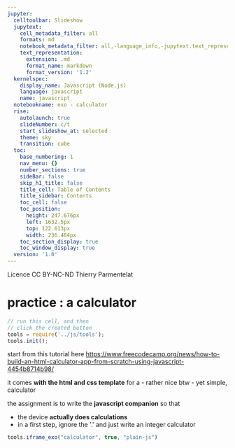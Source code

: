 ```yaml
---
jupyter:
  celltoolbar: Slideshow
  jupytext:
    cell_metadata_filter: all
    formats: md
    notebook_metadata_filter: all,-language_info,-jupytext.text_representation.jupytext_version
    text_representation:
      extension: .md
      format_name: markdown
      format_version: '1.2'
  kernelspec:
    display_name: Javascript (Node.js)
    language: javascript
    name: javascript
  notebookname: exo - calculator
  rise:
    autolaunch: true
    slideNumber: c/t
    start_slideshow_at: selected
    theme: sky
    transition: cube
  toc:
    base_numbering: 1
    nav_menu: {}
    number_sections: true
    sideBar: false
    skip_h1_title: false
    title_cell: Table of Contents
    title_sidebar: Contents
    toc_cell: false
    toc_position:
      height: 247.676px
      left: 1632.5px
      top: 122.613px
      width: 236.484px
    toc_section_display: true
    toc_window_display: true
  version: '1.0'
---
```


<!-- #region slideshow={"slide_type": ""} -->
<div class="licence">
<span>Licence CC BY-NC-ND</span>
<span>Thierry Parmentelat</span>
</div>
<!-- #endregion -->

<!-- #region slideshow={"slide_type": ""} -->
# practice : a calculator
<!-- #endregion -->

```javascript
// run this cell, and then 
// click the created button
tools = require('../js/tools');
tools.init();
```

<!-- #region slideshow={"slide_type": "slide"} -->
start from this tutorial here
https://www.freecodecamp.org/news/how-to-build-an-html-calculator-app-from-scratch-using-javascript-4454b8714b98/

it comes **with the html and css template** for a - rather nice btw - yet simple, calculator

the assignment is to write the **javascript companion** so that
* the device **actually does calculations**
* in a first step, ignore the '.' and just write an integer calculator
<!-- #endregion -->

```javascript hide_input=true slideshow={"slide_type": "slide"}
tools.iframe_exo("calculator", true, "plain-js")
```
